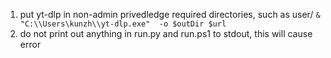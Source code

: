 1. put yt-dlp in non-admin privedledge required directories, such as user/
```& "C:\\Users\kunzh\\yt-dlp.exe"  -o $outDir $url ```
2. do not print out anything in run.py and run.ps1 to stdout, this will cause error
